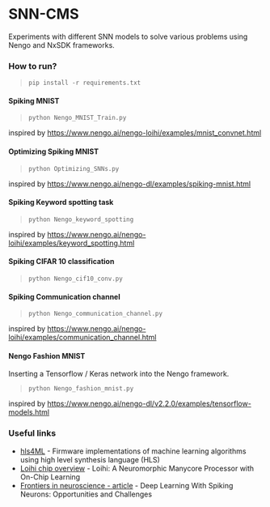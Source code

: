 # SNN-CMS
Experiments with different SNN models to solve various problems using Nengo and NxSDK frameworks.

### How to run?
>~~~~
>pip install -r requirements.txt
>~~~~

#### Spiking MNIST
>~~~~
>python Nengo_MNIST_Train.py
>~~~~
inspired by https://www.nengo.ai/nengo-loihi/examples/mnist_convnet.html

#### Optimizing Spiking MNIST
>~~~~
>python Optimizing_SNNs.py
>~~~~
inspired by https://www.nengo.ai/nengo-dl/examples/spiking-mnist.html

#### Spiking Keyword spotting task
>~~~~
>python Nengo_keyword_spotting
>~~~~
inspired by https://www.nengo.ai/nengo-loihi/examples/keyword_spotting.html

#### Spiking CIFAR 10 classification
>~~~~
>python Nengo_cif10_conv.py
>~~~~

#### Spiking Communication channel
>~~~~
>python Nengo_communication_channel.py
>~~~~
inspired by https://www.nengo.ai/nengo-loihi/examples/communication_channel.html

#### Nengo Fashion MNIST
Inserting a Tensorflow / Keras network into the Nengo framework.
>~~~~
>python Nengo_fashion_mnist.py
>~~~~
inspired by https://www.nengo.ai/nengo-dl/v2.2.0/examples/tensorflow-models.html


### Useful links

* [hls4ML](https://hls-fpga-machine-learning.github.io/hls4ml/) - Firmware implementations of machine learning algorithms using high level synthesis language (HLS)
* [Loihi chip overview](https://ieeexplore.ieee.org/stamp/stamp.jsp?tp=&arnumber=8259423) - Loihi: A Neuromorphic
Manycore Processor with
On-Chip Learning
* [Frontiers in neuroscience - article](https://www.frontiersin.org/articles/10.3389/fnins.2018.00774/full) - Deep Learning With Spiking Neurons: Opportunities and Challenges
